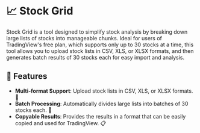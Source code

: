 # 📈 Stock Grid
Stock Grid is a tool designed to simplify stock analysis by breaking down large lists of stocks into manageable chunks. Ideal for users of TradingView's free plan, which supports only up to 30 stocks at a time, this tool allows you to upload stock lists in CSV, XLS, or XLSX formats, and then generates batch results of 30 stocks each for easy import and analysis.

## 🌟 Features
- **Multi-format Support**: Upload stock lists in CSV, XLS, or XLSX formats. 📁
- **Batch Processing**: Automatically divides large lists into batches of 30 stocks each. 🔄
- **Copyable Results**: Provides the results in a format that can be easily copied and used for TradingView. 📋
